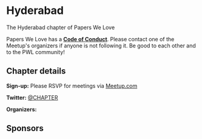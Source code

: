 # Hyderabad

The Hyderabad chapter of Papers We Love

Papers We Love has a **[Code of Conduct](https://github.com/papers-we-love/papers-we-love/blob/master/CODE_OF_CONDUCT.md)**. Please contact one of the Meetup's organizers if anyone is not following it. Be good to each other and to the PWL community!

## Chapter details

**Sign-up:** Please RSVP for meetings via <a href="http://www.meetup.com/">Meetup.com</a>

**Twitter:** <a href="https://twitter.com/CHAPTER">@CHAPTER</a>

**Organizers:**

## Sponsors

<p class="sponsor"></p>

